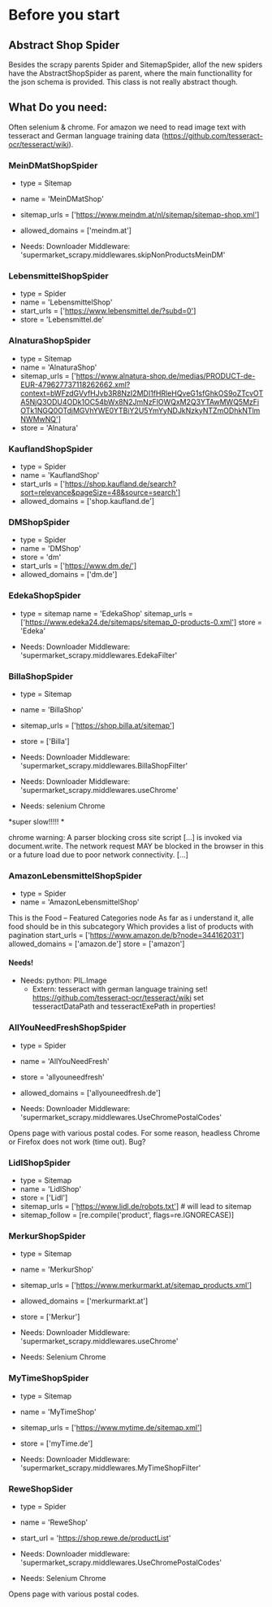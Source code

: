 # Before you start

## Abstract Shop Spider

Besides the scrapy parents Spider and SitemapSpider, allof the new spiders have the 
AbstractShopSpider as parent, where the main functionallity for the json schema is 
provided. This class is not really abstract though.

## What Do you need:

Often selenium & chrome. For amazon we need to read image text with tesseract and German
language training data (https://github.com/tesseract-ocr/tesseract/wiki).

### MeinDMatShopSpider
* type = Sitemap
* name = 'MeinDMatShop'
* sitemap_urls = ['https://www.meindm.at/nl/sitemap/sitemap-shop.xml']
* allowed_domains = ['meindm.at']

* Needs: Downloader Middleware: 'supermarket_scrapy.middlewares.skipNonProductsMeinDM'

### LebensmittelShopSpider
* type = Spider
* name = 'LebensmittelShop'
* start_urls = ['https://www.lebensmittel.de/?subd=0']
* store = 'Lebensmittel.de'

### AlnaturaShopSpider
* type = Sitemap
* name = 'AlnaturaShop'
* sitemap_urls = ['https://www.alnatura-shop.de/medias/PRODUCT-de-EUR-479627737118262662.xml?context=bWFzdGVyfHJvb3R8NzI2MDI1fHRleHQveG1sfGhkOS9oZTcvOTA5NjQ3ODU4ODk1OC54bWx8N2JmNzFlOWQxM2Q3YTAwMWQ5MzFiOTk1NGQ0OTdjMGVhYWE0YTBiY2U5YmYyNDJkNzkyNTZmODhkNTlmNWMwNQ']
* store = 'Alnatura'

### KauflandShopSpider
* type = Spider
* name = 'KauflandShop'
* start_urls = ['https://shop.kaufland.de/search?sort=relevance&pageSize=48&source=search']
* allowed_domains = ['shop.kaufland.de']

### DMShopSpider
* type = Spider
* name = 'DMShop'
* store = 'dm'
* start_urls = ['https://www.dm.de/']
* allowed_domains = ['dm.de']

### EdekaShopSpider
* type = sitemap
name = 'EdekaShop'
sitemap_urls = ['https://www.edeka24.de/sitemaps/sitemap_0-products-0.xml']
store = 'Edeka'

* Needs: Downloader Middleware: 'supermarket_scrapy.middlewares.EdekaFilter'

### BillaShopSpider
* type = Sitemap
* name = 'BillaShop'
* sitemap_urls = ['https://shop.billa.at/sitemap']
* store = ['Billa']

* Needs: Downloader Middleware: 'supermarket_scrapy.middlewares.BillaShopFilter'
* Needs: Downloader Middleware: 'supermarket_scrapy.middlewares.useChrome'
* Needs: selenium Chrome

*super slow!!!!! *

chrome warning: A parser blocking cross site script [...] is invoked via document.write.
The network request MAY be blocked in the browser in this or a future load due to poor 
network connectivity. [...]

### AmazonLebensmittelShopSpider
* type = Spider
* name = 'AmazonLebensmittelShop'

This is the Food – Featured Categories node
As far as i understand it, alle food should be in this subcategory
 Which provides a list of products with pagination
start_urls = ['https://www.amazon.de/b?node=344162031']
allowed_domains = ['amazon.de']
store = ['amazon']

#### Needs!
* Needs: python: PIL.Image
    * Extern: tesseract with german language training set!
    https://github.com/tesseract-ocr/tesseract/wiki
    set tesseractDataPath and tesseractExePath in properties!

### AllYouNeedFreshShopSpider
* type = Spider
* name = 'AllYouNeedFresh'
* store = 'allyouneedfresh'
* allowed_domains = ['allyouneedfresh.de']

* Needs: Downloader Middleware: 'supermarket_scrapy.middlewares.UseChromePostalCodes'

Opens page with various postal codes. For some reason, headless Chrome or Firefox does
not work (time out). Bug?

### LidlShopSpider
* type = Sitemap
* name = 'LidlShop'
* store = ['Lidl']
* sitemap_urls = ['https://www.lidl.de/robots.txt'] # will lead to sitemap 
* sitemap_follow =  [re.compile('product', flags=re.IGNORECASE)]

### MerkurShopSpider
* type = Sitemap
* name = 'MerkurShop'
* sitemap_urls = ['https://www.merkurmarkt.at/sitemap_products.xml']
* allowed_domains = ['merkurmarkt.at']
* store = ['Merkur']

* Needs: Downloader Middleware: 'supermarket_scrapy.middlewares.useChrome'
* Needs: Selenium Chrome

### MyTimeShopSpider
* type = Sitemap
* name = 'MyTimeShop'
* sitemap_urls = ['https://www.mytime.de/sitemap.xml']
* store = ['myTime.de']

* Needs: Downloader Middleware: 'supermarket_scrapy.middlewares.MyTimeShopFilter'

### ReweShopSider
* type = Spider
* name = 'ReweShop'
* start_url = 'https://shop.rewe.de/productList'

* Needs: Downloader middleware: 'supermarket_scrapy.middlewares.UseChromePostalCodes'
* Needs: Selenium Chrome

Opens page with various postal codes.